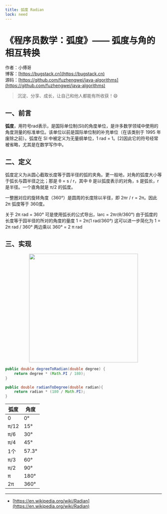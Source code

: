 ```yaml
---
title: 弧度 Radian
lock: need
---
```


# 《程序员数学：弧度》—— 弧度与角的相互转换

作者：小傅哥
<br/>博客：[https://bugstack.cn](https://bugstack.cn)
<br/>源码：[https://github.com/fuzhengwei/java-algorithms](https://github.com/fuzhengwei/java-algorithms)

> 沉淀、分享、成长，让自己和他人都能有所收获！😄

## 一、前言

**弧度**，用符号rad表示，是国际单位制(SI)的角度单位，是许多数学领域中使用的角度测量的标准单位。该单位以前是国际单位制的补充单位（在该类别于 1995 年废除之前）。弧度在 SI 中被定义为无量纲单位，1 rad = 1。[2]因此它的符号经常被省略，尤其是在数学写作中。

## 二、定义

弧度定义为从圆心截取长度等于圆半径的弧的夹角。更一般地，对角的弧度大小等于弧长与圆半径之比；那是 θ = s / r，其中 θ 是以弧度表示的对角，s 是弧长，r 是半径。一个直角就是 π/2 的弧度。

一整圈对应的旋转角度（360°）是圆周的长度除以半径，即 2πr / r  = 2π。因此 2π 弧度等于 360度。

关于 2π rad = 360° 可是使用弧长的公式导出，larc = 2πr(θ/360°) 由于弧度的长度等于园半径的所对的角度的量度 1 = 2π(1 rad/360°) 这可以进一步简化为 1 = 2π rad / 360° 两边乘以 360° = 2 π rad

## 三、实现

<div align="center">
    <img src="https://bugstack.cn/images/article/algorithm/logic/radian-01.gif?raw=true" width="350px">
</div>

```java
public double degreeToRadian(double degree) {
    return degree * (Math.PI / 180);
}

public double radianToDegree(double radian){
    return radian * (180 / Math.PI);
}
```

| 弧度 | 角度  |
| ---- | ----- |
| 0    | 0°    |
| π/12 | 15°   |
| π/6  | 30°   |
| π/4  | 45°   |
| 1个  | 57.3° |
| π/3  | 60°   |
| π/2  | 90°   |
| π    | 180°  |
| 2π   | 360°  |

---

- [https://en.wikipedia.org/wiki/Radian](https://en.wikipedia.org/wiki/Radian)
